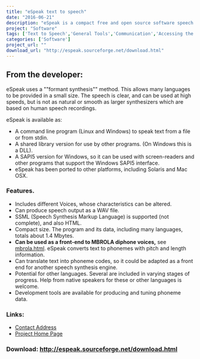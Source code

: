 ```yaml
---
title: "eSpeak text to speech"
date: "2016-06-21"
description: "eSpeak is a compact free and open source software speech synthesizer for English and other languages, for Linux and Windows."
project: "Software"
tags: ['Text to Speech','General Tools','Communication','Accessing the Web','Alternative Access','Learning and Education','General Tools' ]
categories: ['Software']
project_url: ""
download_url: "http://espeak.sourceforge.net/download.html"
---
```

From the developer:
-------------------

 eSpeak uses a ""formant synthesis"" method. This allows many languages to be provided in a small size. The speech is clear, and can be used at high speeds, but is not as natural or smooth as larger synthesizers which are based on human speech recordings.

 eSpeak is available as:

- A command line program (Linux and Windows) to speak text from a file or from stdin.
- A shared library version for use by other programs. (On Windows this is a DLL).
- A SAPI5 version for Windows, so it can be used with screen-readers and other programs that support the Windows SAPI5 interface.
- eSpeak has been ported to other platforms, including Solaris and Mac OSX.

### Features. 

- Includes different Voices, whose characteristics can be altered.
- Can produce speech output as a WAV file.
- SSML (Speech Synthesis Markup Language) is supported (not complete), and also HTML.
- Compact size. The program and its data, including many languages, totals about 1.4 Mbytes.
- **Can be used as a front-end to MBROLA diphone voices,** see <a href="">mbrola.html</a>. eSpeak converts text to phonemes with pitch and length information.
- Can translate text into phoneme codes, so it could be adapted as a front end for another speech synthesis engine.
- Potential for other languages. Several are included in varying stages of progress. Help from native speakers for these or other languages is welcome.
- Development tools are available for producing and tuning phoneme data.

### Links:
- <a href="mailto:jonsd@users.sourceforge.net">Contact Address</a>
- <a href="http://espeak.sourceforge.net/">Project Home Page</a>

### Download: http://espeak.sourceforge.net/download.html 